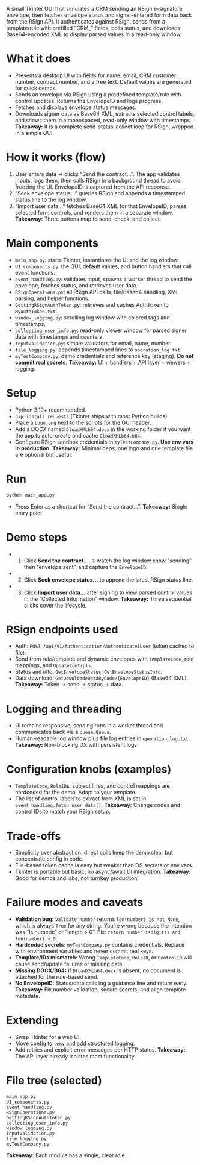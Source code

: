 A small Tkinter GUI that simulates a CRM sending an RSign e-signature envelope, then fetches envelope status and signer-entered form data back from the RSign API. It authenticates against RSign, sends from a template/rule with prefilled “CRM_” fields, polls status, and downloads Base64-encoded XML to display parsed values in a read-only window.

# What it does

* Presents a desktop UI with fields for name, email, CRM customer number, contract number, and a free text. Default values are generated for quick demos. 
* Sends an envelope via RSign using a predefined template/rule with control updates. Returns the EnvelopeID and logs progress. 
* Fetches and displays envelope status messages. 
* Downloads signer data as Base64 XML, extracts selected control labels, and shows them in a monospaced, read-only window with timestamps.
  **Takeaway:** It is a complete send-status-collect loop for RSign, wrapped in a simple GUI.

# How it works (flow)

1. User enters data → clicks “Send the contract…”. The app validates inputs, logs them, then calls RSign in a background thread to avoid freezing the UI. EnvelopeID is captured from the API response. 
2. “Seek envelope status…” queries RSign and appends a timestamped status line to the log window.
3. “Import user data…” fetches Base64 XML for that EnvelopeID, parses selected form controls, and renders them in a separate window.
   **Takeaway:** Three buttons map to send, check, and collect.

# Main components

* `main_app.py`: starts Tkinter, instantiates the UI and the log window. 
* `UI_components.py`: the GUI, default values, and button handlers that call event functions. 
* `event_handling.py`: validates input, spawns a worker thread to send the envelope, fetches status, and retrieves user data. 
* `RSignOperations.py`: all RSign API calls, file/Base64 handling, XML parsing, and helper functions. 
* `GettingRSignAuthToken.py`: retrieves and caches AuthToken to `MyAuthToken.txt`. 
* `window_logging.py`: scrolling log window with colored tags and timestamps. 
* `collecting_user_info.py`: read-only viewer window for parsed signer data with timestamps and counters. 
* `InputValidation.py`: simple validators for email, name, number. 
* `file_logging.py`: appends timestamped lines to `operation_log.txt`. 
* `myTestCompany.py`: demo credentials and reference key (staging). **Do not commit real secrets.** 
  **Takeaway:** UI + handlers + API layer + viewers + logging.

# Setup

* Python 3.10+ recommended.
* `pip install requests` (Tkinter ships with most Python builds).
* Place a `Logo.png` next to the scripts for the GUI header. 
* Add a DOCX named `DloadXMLb64.docx` in the working folder if you want the app to auto-create and cache `DloadXMLb64.b64`. 
* Configure RSign sandbox credentials in `myTestCompany.py`. **Use env vars in production.** 
  **Takeaway:** Minimal deps; one logo and one template file are optional but useful.

# Run

```bash
python main_app.py
```

* Press Enter as a shortcut for “Send the contract…”. 
  **Takeaway:** Single entry point.

# Demo steps

* 1. Click **Send the contract…** → watch the log window show “sending” then “envelope sent”, and capture the `EnvelopeID`.
* 2. Click **Seek envelope status…** to append the latest RSign status line. 
* 3. Click **Import user data…** after signing to view parsed control values in the “Collected Information” window.
     **Takeaway:** Three sequential clicks cover the lifecycle.

# RSign endpoints used

* Auth: `POST /api/V1/Authentication/AuthenticateIUser` (token cached to file). 
* Send from rule/template and dynamic envelopes with `TemplateCode`, role mappings, and `UpdateControls`. 
* Status and info: `GetEnvelopeStatus`, `GetEnvelopeStatusInfo`. 
* Data download: `GetDownloadeDataByCode/{EnvelopeID}` (Base64 XML). 
  **Takeaway:** Token → send → status → data.

# Logging and threading

* UI remains responsive; sending runs in a worker thread and communicates back via a `queue.Queue`. 
* Human-readable log window plus file log entries in `operation_log.txt`.
  **Takeaway:** Non-blocking UX with persistent logs.

# Configuration knobs (examples)

* `TemplateCode`, `RoleID`s, subject lines, and control mappings are hardcoded for the demo. Adapt to your template. 
* The list of control labels to extract from XML is set in `event_handling.fetch_user_data()`. 
  **Takeaway:** Change codes and control IDs to match your RSign setup.

# Trade-offs

* Simplicity over abstraction: direct calls keep the demo clear but concentrate config in code. 
* File-based token cache is easy but weaker than OS secrets or env vars. 
* Tkinter is portable but basic; no async/await UI integration. 
  **Takeaway:** Good for demos and labs, not turnkey production.

# Failure modes and caveats

* **Validation bug:** `validate_number` returns `len(number) is not None`, which is always `True` for any string. You’re wrong because the intention was “is numeric” or “length > 0”. Fix: `return number.isdigit() and len(number) > 0`. 
* **Hardcoded secrets:** `myTestCompany.py` contains credentials. Replace with environment variables and never commit real keys. 
* **Template/IDs mismatch:** Wrong `TemplateCode`, `RoleID`, or `ControlID` will cause send/update failures or missing data. 
* **Missing DOCX/B64:** If `DloadXMLb64.docx` is absent, no document is attached for the rule-based send. 
* **No EnvelopeID:** Status/data calls log a guidance line and return early. 
  **Takeaway:** Fix number validation, secure secrets, and align template metadata.

# Extending

* Swap Tkinter for a web UI.
* Move config to `.env` and add structured logging.
* Add retries and explicit error messages per HTTP status. 
  **Takeaway:** The API layer already isolates most functionality.

# File tree (selected)

```
main_app.py
UI_components.py
event_handling.py
RSignOperations.py
GettingRSignAuthToken.py
collecting_user_info.py
window_logging.py
InputValidation.py
file_logging.py
myTestCompany.py
```

**Takeaway:** Each module has a single, clear role.
